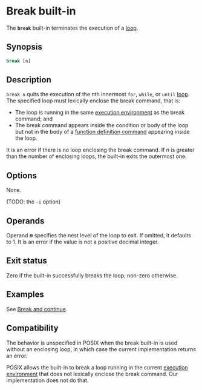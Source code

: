# Break built-in

The **`break`** built-in terminates the execution of a [loop].

## Synopsis

```sh
break [n]
```

## Description

`break n` quits the execution of the *n*th innermost `for`, `while`, or `until` [loop]. The specified loop must lexically enclose the break command, that is:

- The loop is running in the same [execution environment] as the break command; and
- The break command appears inside the condition or body of the loop but not in the body of a [function definition command](../language/functions.md#defining-functions) appearing inside the loop.

It is an error if there is no loop enclosing the break command.
If *n* is greater than the number of enclosing loops, the built-in exits the
outermost one.

## Options

None.

(TODO: the `-i` option)

## Operands

Operand ***n*** specifies the nest level of the loop to exit.
If omitted, it defaults to 1.
It is an error if the value is not a positive decimal integer.

## Exit status

Zero if the built-in successfully breaks the loop; non-zero otherwise.

## Examples

See [Break and continue](../language/commands/loops.md#break-and-continue).

## Compatibility

The behavior is unspecified in POSIX when the break built-in is used without
an enclosing loop, in which case the current implementation returns an
error.

POSIX allows the built-in to break a loop running in the current [execution environment] that does not lexically enclose the break command. Our implementation does not do that.

[execution environment]: ../environment/index.html
[loop]: ../language/commands/loops.md

